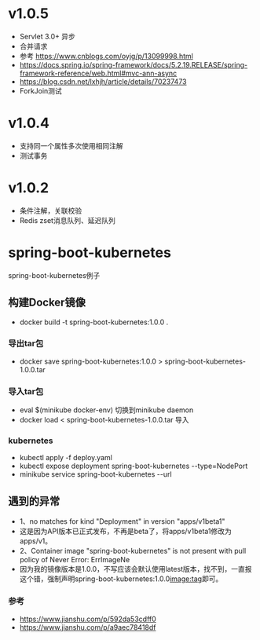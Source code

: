 # v1.0.5
- Servlet 3.0+ 异步
- 合并请求
- 参考 https://www.cnblogs.com/oyjg/p/13099998.html
- https://docs.spring.io/spring-framework/docs/5.2.19.RELEASE/spring-framework-reference/web.html#mvc-ann-async
- https://blog.csdn.net/lxhjh/article/details/70237473
- ForkJoin测试

# v1.0.4 
- 支持同一个属性多次使用相同注解
- 测试事务
# v1.0.2 
- 条件注解，关联校验
- Redis zset消息队列、延迟队列
# spring-boot-kubernetes
spring-boot-kubernetes例子

## 构建Docker镜像
- docker build -t spring-boot-kubernetes:1.0.0 .

### 导出tar包
- docker save spring-boot-kubernetes:1.0.0 > spring-boot-kubernetes-1.0.0.tar

### 导入tar包 
- eval $(minikube docker-env)  切换到minikube daemon
- docker load < spring-boot-kubernetes-1.0.0.tar   导入

### kubernetes
- kubectl apply -f  deploy.yaml
- kubectl expose deployment spring-boot-kubernetes --type=NodePort
- minikube service spring-boot-kubernetes --url

## 遇到的异常
- 1、no matches for kind "Deployment" in version "apps/v1beta1"
- 这是因为API版本已正式发布，不再是beta了，将apps/v1beta1修改为apps/v1。
- 2、Container image "spring-boot-kubernetes" is not present with pull policy of Never Error: ErrImageNe
- 因为我的镜像版本是1.0.0，不写应该会默认使用latest版本，找不到，一直报这个错，强制声明spring-boot-kubernetes:1.0.0<image:tag>即可。

### 参考
- https://www.jianshu.com/p/592da53cdff0
- https://www.jianshu.com/p/a9aec78418df
